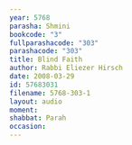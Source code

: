 ```yaml
---
year: 5768
parasha: Shmini
bookcode: "3"
fullparashacode: "303"
parashacode: "303"
title: Blind Faith
author: Rabbi Eliezer Hirsch
date: 2008-03-29
id: 57683031
filename: 5768-303-1
layout: audio
moment: 
shabbat: Parah
occasion: 
---
```

